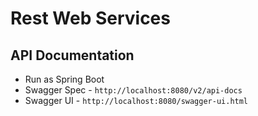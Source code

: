 # Rest Web Services

## API Documentation
- Run as Spring Boot
- Swagger Spec -  `http://localhost:8080/v2/api-docs`
- Swagger UI - `http://localhost:8080/swagger-ui.html`